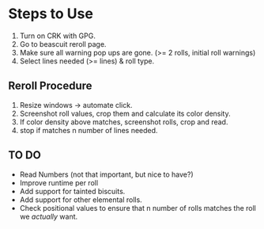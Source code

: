 # Steps to Use
1) Turn on CRK with GPG.
2) Go to beascuit reroll page. 
3) Make sure all warning pop ups are gone. (>= 2 rolls, initial roll warnings)
4) Select lines needed (>= lines) & roll type. 

## Reroll Procedure
1) Resize windows -> automate click.
2) Screenshot roll values, crop them and calculate its color density.
3) If color density above matches, screenshot rolls, crop and read.
4) stop if matches n number of lines needed.

## TO DO
* Read Numbers (not that important, but nice to have?)
* Improve runtime per roll
* Add support for tainted biscuits.
* Add support for other elemental rolls.
* Check positional values to ensure that n number of rolls matches the roll we _actually_ want.